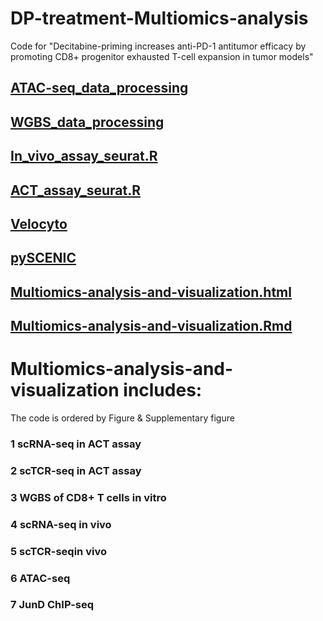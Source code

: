 # DP-treatment-Multiomics-analysis
Code for "Decitabine-priming increases anti-PD-1 antitumor efficacy by promoting CD8+ progenitor exhausted T-cell expansion in tumor models"

## [ATAC-seq_data_processing](https://github.com/liyarubio/DP-treatment-Multiomics-analysis/blob/main/ATAC-seq_data_processing)
## [WGBS_data_processing](https://github.com/liyarubio/DP-treatment-Multiomics-analysis/blob/main/WGBS_data_processing)
## [In_vivo_assay_seurat.R](https://github.com/liyarubio/DP-treatment-Multiomics-analysis/blob/main/In_vivo_assay_seurat.R)
## [ACT_assay_seurat.R](https://github.com/liyarubio/DP-treatment-Multiomics-analysis/blob/main/ACT_assay_seurat.R)
## [Velocyto](https://github.com/liyarubio/DP-treatment-Multiomics-analysis/blob/main/Velocyto)
## [pySCENIC](https://github.com/liyarubio/DP-treatment-Multiomics-analysis/blob/main/pySCENIC)
## [Multiomics-analysis-and-visualization.html](https://github.com/liyarubio/DP-treatment-Multiomics-analysis/blob/main/Multiomics-analysis-and-visualization.html)
## [Multiomics-analysis-and-visualization.Rmd](https://github.com/liyarubio/DP-treatment-Multiomics-analysis/blob/main/Multiomics-analysis-and-visualization.Rmd)


# Multiomics-analysis-and-visualization includes:
The code is ordered by Figure & Supplementary figure

### 1 scRNA-seq in ACT assay
### 2 scTCR-seq in ACT assay
### 3 WGBS of CD8+ T cells in vitro
### 4 scRNA-seq in vivo 
### 5 scTCR-seqin vivo
### 6 ATAC-seq
### 7 JunD ChIP-seq
